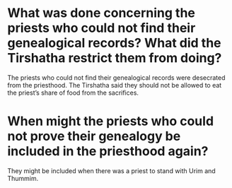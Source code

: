 # What was done concerning the priests who could not find their genealogical records? What did the Tirshatha restrict them from doing?

The priests who could not find their genealogical records were desecrated from the priesthood. The Tirshatha said they should not be allowed to eat the priest’s share of food from the sacrifices.

# When might the priests who could not prove their genealogy be included in the priesthood again?

They might be included when there was a priest to stand with Urim and Thummim.
